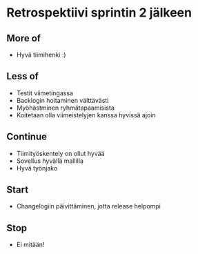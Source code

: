 # Retrospektiivi sprintin 2 jälkeen

## More of
- Hyvä tiimihenki :)

## Less of
- Testit viimetingassa
- Backlogin hoitaminen välttävästi
- Myöhästminen ryhmätapaamisista
- Koitetaan olla viimeistelyjen kanssa hyvissä ajoin

## Continue
- Tiimityöskentely on ollut hyvää
- Sovellus hyvällä mallilla
- Hyvä työnjako

## Start
- Changelogiin päivittäminen, jotta release helpompi

## Stop
- Ei mitään!
